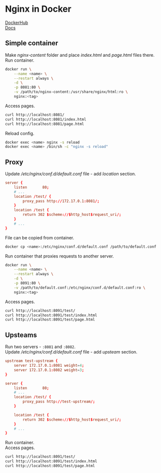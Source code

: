 # Nginx in Docker

[DockerHub](https://hub.docker.com/_/nginx/)\
[Docs](http://nginx.org/en/docs/)

## Simple container

Make *nginx-content* folder and place *index.html* and *page.html* files there.\
Run container.
```bash
docker run \
    --name <name> \
    --restart always \
    -d \
    -p 8081:80 \
    -v /path/to/nginx-content:/usr/share/nginx/html:ro \
    nginx:<tag>
```

Access pages.
```bash
curl http://localhost:8081/
curl http://localhost:8081/index.html
curl http://localhost:8081/page.html
```

Reload config.
```bash
docker exec <name> nginx -s reload
docker exec <name> /bin/sh -c "nginx -s reload"
```

## Proxy

Update */etc/nginx/conf.d/default.conf* file - add *location* section.
```conf
server {
    listen       80;
    # ...
    location /test/ {
        proxy_pass http://172.17.0.1:8081/;
    }
    location /test {
        return 302 $scheme://$http_host$request_uri/;
    }
    # ...
}
```

File can be copied from container.
```bash
docker cp <name>:/etc/nginx/conf.d/default.conf /path/to/default.conf
```

Run container that proxies requests to another server.
```bash
docker run \
    --name <name> \
    --restart always \
    -d \
    -p 8091:80 \
    -v /path/to/default.conf:/etc/nginx/conf.d/default.conf:ro \
    nginx:<tag>
```

Access pages.
```bash
curl http://localhost:8091/test/
curl http://localhost:8091/test/index.html
curl http://localhost:8091/test/page.html
```

## Upsteams

Run two servers - `:8081` and `:8082`.\
Update */etc/nginx/conf.d/default.conf* file - add *upsteam* section.
```conf
upstream test-upstream {
    server 172.17.0.1:8081 weight=4;
    server 172.17.0.1:8082 weight=3;
}

server {
    listen       80;
    # ...
    location /test/ {
        proxy_pass http://test-upstream/;
    }

    location /test {
        return 302 $scheme://$http_host$request_uri/;
    }
    # ...
}
```

Run container.\
Access pages.
```bash
curl http://localhost:8091/test/
curl http://localhost:8091/test/index.html
curl http://localhost:8091/test/page.html
```
